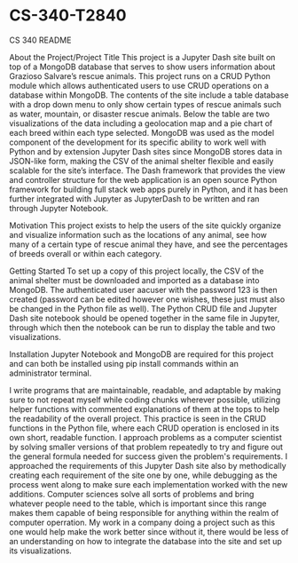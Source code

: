 # CS-340-T2840

CS 340 README


About the Project/Project Title
	This project is a Jupyter Dash site built on top of a MongoDB database that serves to show users information about Grazioso Salvare’s rescue animals. This project runs on a CRUD Python module which allows authenticated users to use CRUD operations on a database within MongoDB. 
	The contents of the site include a table database with a drop down menu to only show certain types of rescue animals such as water, mountain, or disaster rescue animals. Below the table are two visualizations of the data including a geolocation map and a pie chart of each breed within each type selected. 
	MongoDB was used as the model component of the development for its specific ability to work well with Python and by extension Jupyter Dash sites since MongoDB stores data in JSON-like form, making the CSV of the animal shelter flexible and easily scalable for the site’s interface.
	The Dash framework that provides the view and controller structure for the web application is an open source Python framework for building full stack web apps purely in Python, and it has been further integrated with Jupyter as JupyterDash to be written and ran through Jupyter Notebook.

Motivation
	This project exists to help the users of the site quickly organize and visualize information such as the locations of any animal, see how many of a certain type of rescue animal they have, and see the percentages of breeds overall or within each category. 

Getting Started
	To set up a copy of this project locally, the CSV of the animal shelter must be downloaded and imported as a database into MongoDB. The authenticated user aacuser with the password 123 is then created (password can be edited however one wishes,  these just must also be changed in the Python file as well). The Python CRUD file and Jupyter Dash site notebook should be opened together in the same file in Jupyter, through which then the notebook can be run to display the table and two visualizations.

Installation
	Jupyter Notebook and MongoDB are required for this project and can both be installed using pip install commands within an administrator terminal.


I write programs that are maintainable, readable, and adaptable by making sure to not repeat myself while coding chunks wherever possible, utilizing helper functions with commented explanations of them at the tops to help the readability of the overall project. This practice is seen in the CRUD functions in the Python file, where each CRUD operation is enclosed in its own short, readable function. I approach problems as a computer scientist by solving smaller versions of that problem repeatedly to try and figure out the general formula needed for success given the problem's requirements. I approached the requirements of this Jupyter Dash site also by methodically creating each requirement of the site one by one, while debugging as the process went along to make sure each implementation worked with the new additions. Computer sciences solve all sorts of problems and bring whatever people need to the table, which is important since this range makes them capable of being responsible for anything within the realm of computer operration. My work in a company doing a project such as this one would help make the work better since without it, there would be less of an understanding on how to integrate the database into the site and set up its visualizations.  
